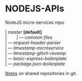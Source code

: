 # NODEJS-APIs
NodeJS micro-services repo

| _master_ **[default]** <br>
|&nbsp;&nbsp;&nbsp;&nbsp;&nbsp;&nbsp;&nbsp;&nbsp;| — _common files_<br> 
| —  _request-header-parser_ <br>
| — _timestamp-microservice_ <br>
| — _timestamp-glitch-revamp_ <br>
| — _basic-express-boilerplate_ <br>
| — _package.json-boilerplate_ <br>

[Notes](https://medium.com/@nmdaniel/decluttering-your-github-repository-cc4135b0567) on shared repositories in git.
